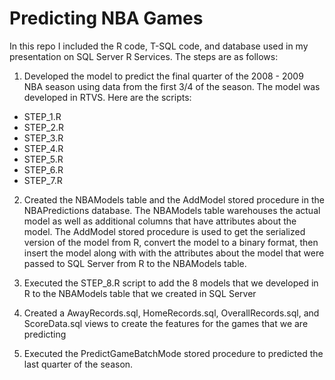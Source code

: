 # Predicting NBA Games

In this repo I included the R code, T-SQL code, and database used in my presentation on SQL Server R Services. The steps are as follows:

1. Developed the model to predict the final quarter of the 2008 - 2009 NBA season using data from the first 3/4 of the season. The model was developed in RTVS. Here are the scripts:
  - STEP_1.R
  - STEP_2.R
  - STEP_3.R
  - STEP_4.R
  - STEP_5.R
  - STEP_6.R
  - STEP_7.R

2. Created the NBAModels table and the AddModel stored procedure in the NBAPredictions database. The NBAModels table warehouses the actual model as well as additional columns that have attributes about the model. The AddModel stored procedure is used to get the serialized version of the model from R, convert the model to a binary format, then insert the model along with with the attributes about the model that were passed to SQL Server from R to the NBAModels table.

3. Executed the STEP_8.R script to add the 8 models that we developed in R to the NBAModels table that we created in SQL Server

4. Created a AwayRecords.sql, HomeRecords.sql, OverallRecords.sql, and ScoreData.sql views to create the features for the games that we are predicting

5. Executed the PredictGameBatchMode stored procedure to predicted the last quarter of the season.
